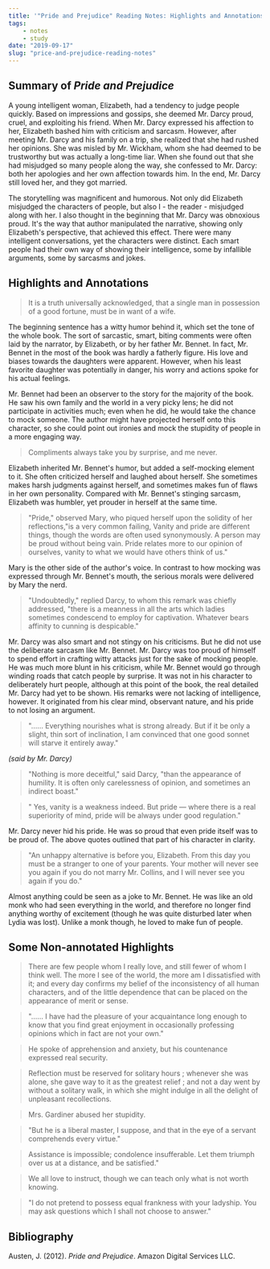 ```yaml
---
title: '"Pride and Prejudice" Reading Notes: Highlights and Annotations'
tags:
    - notes
    - study
date: "2019-09-17"
slug: "price-and-prejudice-reading-notes"
---
```


## Summary of _Pride and Prejudice_

A young intelligent woman, Elizabeth, had a tendency to judge people quickly. Based on impressions and gossips, she deemed Mr. Darcy proud, cruel, and exploiting his friend. When Mr. Darcy expressed his affection to her, Elizabeth bashed him with criticism and sarcasm. However, after meeting Mr. Darcy and his family on a trip, she realized that she had rushed her opinions. She was misled by Mr. Wickham, whom she had deemed to be trustworthy but was actually a long-time liar. When she found out that she had misjudged so many people along the way, she confessed to Mr. Darcy: both her apologies and her own affection towards him. In the end, Mr. Darcy still loved her, and they got married.

The storytelling was magnificent and humorous. Not only did Elizabeth misjudged the characters of people, but also I - the reader - misjudged along with her. I also thought in the beginning that Mr. Darcy was obnoxious proud. It's the way that author manipulated the narrative, showing only Elizabeth's perspective, that achieved this effect. There were many intelligent conversations, yet the characters were distinct. Each smart people had their own way of showing their intelligence, some by infallible arguments, some by sarcasms and jokes.

## Highlights and Annotations

>  It is a truth universally acknowledged, that a single man in possession of a good fortune, must be in want of a wife. 

The beginning sentence has a witty humor behind it, which set the tone of the whole book. The sort of sarcastic, smart, biting comments were often laid by the narrator, by Elizabeth, or by her father Mr. Bennet. In fact, Mr. Bennet in the most of the book was hardly a fatherly figure. His love and biases towards the daughters were apparent. However, when his least favorite daughter was potentially in danger, his worry and actions spoke for his actual feelings. 

Mr. Bennet had been an observer to the story for the majority of the book. He saw his own family and the world in a very picky lens; he did not participate in activities much; even when he did, he would take the chance to mock someone. The author might have projected herself onto this character, so she could point out ironies and mock the stupidity of people in a more engaging way.  

> Compliments always take you by surprise, and me never. 

Elizabeth inherited Mr. Bennet's humor, but added a self-mocking element to it. She often criticized herself and laughed about herself. She sometimes makes harsh judgments against herself, and sometimes makes fun of flaws in her own personality. Compared with Mr. Bennet's stinging sarcasm, Elizabeth was humbler, yet prouder in herself at the same time.  

> "Pride," observed Mary, who piqued herself upon the solidity of her reflections,"is a very common failing, Vanity and pride are different things, though the words are often used synonymously. A person may be proud without being vain. Pride relates more to our opinion of ourselves, vanity to what we would have others think of us." 

Mary is the other side of the author's voice. In contrast to how mocking was expressed through Mr. Bennet's mouth, the serious morals were delivered by Mary the nerd.  

> "Undoubtedly," replied Darcy, to whom this remark was chiefly addressed, "there is a meanness in all the arts which ladies sometimes condescend to employ for captivation. Whatever bears affinity to cunning is despicable." 

Mr. Darcy was also smart and not stingy on his criticisms. But he did not use the deliberate sarcasm like Mr. Bennet. Mr. Darcy was too proud of himself to spend effort in crafting witty attacks just for the sake of mocking people. He was much more blunt in his criticism, while Mr. Bennet would go through winding roads that catch people by surprise. It was not in his character to deliberately hurt people, although at this point of the book, the real detailed Mr. Darcy had yet to be shown. His remarks were not lacking of intelligence, however. It originated from his clear mind, observant nature, and his pride to not losing an argument.  

> "…… Everything nourishes what is strong already. But if it be only a slight, thin sort of inclination, I am convinced that one good sonnet will starve it entirely away." 

*(said by Mr. Darcy)* 

> "Nothing is more deceitful," said Darcy, "than the appearance of humility. It is often only carelessness of opinion, and sometimes an indirect boast." 

> " Yes, vanity is a weakness indeed. But pride — where there is a real superiority of mind, pride will be always under good regulation." 

 Mr. Darcy never hid his pride. He was so proud that even pride itself was to be proud of. The above quotes outlined that part of his character in clarity.   

> "An unhappy alternative is before you, Elizabeth. From this day you must be a stranger to one of your parents. Your mother will never see you again if you do not marry Mr. Collins, and I will never see you again if you do." 

Almost anything could be seen as a joke to Mr. Bennet. He was like an old monk who had seen everything in the world, and therefore no longer find anything worthy of excitement (though he was quite disturbed later when Lydia was lost). Unlike a monk though, he loved to make fun of people. 

## Some Non-annotated Highlights

> There are few people whom I really love, and still fewer of whom I think well. The more I see of the world, the more am I dissatisfied with it; and every day confirms my belief of the inconsistency of all human characters, and of the little dependence that can be placed on the appearance of merit or sense. 

> "...... I have had the pleasure of your acquaintance long enough to know that you find great enjoyment in occasionally professing opinions which in fact are not your own." 

> He spoke of apprehension and anxiety, but his countenance expressed real security. 

> Reflection must be reserved for solitary hours ; whenever she was alone, she gave way to it as the greatest relief ; and not a day went by without a solitary walk, in which she might indulge in all the delight of unpleasant recollections. 

> Mrs. Gardiner abused her stupidity. 

> "But he is a liberal master, I suppose, and that in the eye of a servant comprehends every virtue." 

> Assistance is impossible; condolence insufferable. Let them triumph over us at a distance, and be satisfied." 

> We all love to instruct, though we can teach only what is not worth knowing. 

> "I do not pretend to possess equal frankness with your ladyship. You may ask questions which I shall not choose to answer." 

## Bibliography

Austen, J. (2012). *Pride and Prejudice*. Amazon Digital Services LLC.
